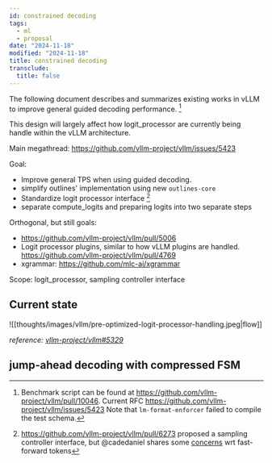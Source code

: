 ```yaml
---
id: constrained decoding
tags:
  - ml
  - proposal
date: "2024-11-18"
modified: "2024-11-18"
title: constrained decoding
transclude:
  title: false
---
```


The following document describes and summarizes existing works in vLLM to improve general guided decoding performance. [^performance]

[^performance]:
    Benchmark script can be found at https://github.com/vllm-project/vllm/pull/10046. Current RFC https://github.com/vllm-project/vllm/issues/5423
    Note that `lm-format-enforcer` failed to compile the test schema.

This design will largely affect how logit_processor are currently being handle within the vLLM architecture.

Main megathread: https://github.com/vllm-project/vllm/issues/5423

Goal:

- Improve general TPS when using guided decoding.
- simplify outlines' implementation using new `outlines-core`
- Standardize logit processor interface [^samplingpr]
- separate compute_logits and preparing logits into two separate steps

[^samplingpr]: https://github.com/vllm-project/vllm/pull/6273 proposed a sampling controller interface, but @cadedaniel shares some [concerns](https://github.com/vllm-project/vllm/pull/6273#issuecomment-2243654991) wrt fast-forward tokens

Orthogonal, but still goals:

- https://github.com/vllm-project/vllm/pull/5006
- Logit processor plugins, similar to how vLLM plugins are handled. https://github.com/vllm-project/vllm/pull/4769
- xgrammar: https://github.com/mlc-ai/xgrammar

Scope: logit_processor, sampling controller interface

## Current state

![[thoughts/images/vllm/pre-optimized-logit-processor-handling.jpeg|flow]]

_reference: [vllm-project/vllm#5329](https://github.com/vllm-project/vllm/pull/5329)_

## jump-ahead decoding with compressed FSM

